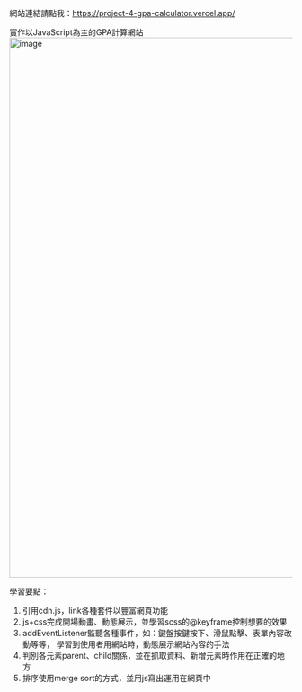 網站連結請點我：https://project-4-gpa-calculator.vercel.app/

實作以JavaScript為主的GPA計算網站
<img width="960" alt="image" src="https://github.com/larry840/project-4-gpa-calculator/assets/137968655/728e285b-25fe-4e15-99e6-233a1cacd6ef">


學習要點：
1. 引用cdn.js，link各種套件以豐富網頁功能
2. js+css完成開場動畫、動態展示，並學習scss的@keyframe控制想要的效果
3. addEventListener監聽各種事件，如：鍵盤按鍵按下、滑鼠點擊、表單內容改動等等，
   學習到使用者用網站時，動態展示網站內容的手法
4. 判別各元素parent、child關係，並在抓取資料、新增元素時作用在正確的地方
5. 排序使用merge sort的方式，並用js寫出運用在網頁中
